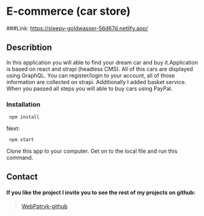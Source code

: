 # E-commerce (car store)

###Link: https://sleepy-goldwasser-56d67d.netlify.app/


## Describtion

In this application you will able to find your dream car and buy it.Application is based on react and strapi (headless CMS). All of this cars are displayed using GraphQL. You can register/login to your account, all of those information are collected on strapi. Additionally I added basket service. When you passed all steps you will able to buy cars using PayPal.                       


### Installation 

``` Usage
 npm install 
```
Next:

``` Usage
 npm start 
```
Clone this app to your computer. Get on to the local file and run this command.




## Contact

#### If you like the project I invite you to see the rest of my projects on github:

> [WebPatryk-github](https://github.com/WebPatryk)
